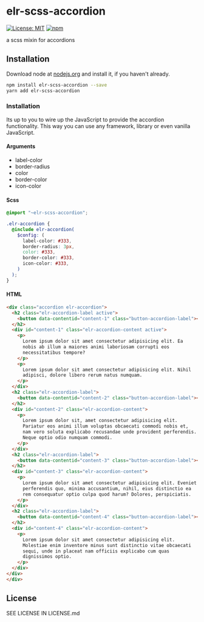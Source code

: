 # elr-scss-accordion

[![License: MIT](https://img.shields.io/badge/License-MIT-yellow.svg)](https://opensource.org/licenses/MIT)
[![npm](https://img.shields.io/npm/dm/elr-scss-accordion.svg?style=flat)](https://npmjs.com/package/elr-scss-accordion)

a scss mixin for accordions

## Installation

Download node at [nodejs.org](http://nodejs.org) and install it, if you haven't already.

```sh
npm install elr-scss-accordion --save
yarn add elr-scss-accordion
```

### Installation

Its up to you to wire up the JavaScript to provide the accordion functionality. This way you can use any framework, library or even vanilla JavaScript.

#### Arguments

- label-color
- border-radius
- color
- border-color
- icon-color

#### Scss

```scss
@import "~elr-scss-accordion";

.elr-accordion {
  @include elr-accordion(
    $config: (
      label-color: #333,
      border-radius: 3px,
      color: #333,
      border-color: #333,
      icon-color: #333,
    )
  );
}
```

#### HTML

```html
<div class="accordion elr-accordion">
  <h2 class="elr-accordion-label active">
    <button data-contentid="content-1" class="button-accordion-label"><i class="elr-accordion-icon fa fa-angle-down"></i><span>Label 1</span></button>
  </h2>
  <div id="content-1" class="elr-accordion-content active">
    <p>
      Lorem ipsum dolor sit amet consectetur adipisicing elit. Ea
      nobis ab illum a maiores animi laboriosam corrupti eos
      necessitatibus tempore?
    </p>
    <p>
      Lorem ipsum dolor sit amet consectetur adipisicing elit. Nihil
      adipisci, dolore libero rerum natus numquam.
    </p>
  </div>
  <h2 class="elr-accordion-label">
    <button data-contentid="content-2" class="button-accordion-label"><i class="elr-accordion-icon fa fa-angle-down"></i><span>Label 2</span></button>
  </h2>
  <div id="content-2" class="elr-accordion-content">
    <p>
      Lorem ipsum dolor sit, amet consectetur adipisicing elit.
      Pariatur eos animi illum voluptas obcaecati commodi nobis et,
      nam vero soluta explicabo recusandae unde provident perferendis.
      Neque optio odio numquam commodi.
    </p>
  </div>
  <h2 class="elr-accordion-label">
    <button data-contentid="content-3" class="button-accordion-label"><i class="elr-accordion-icon fa fa-angle-down"></i><span>Label 3</span></button>
  </h2>
  <div id="content-3" class="elr-accordion-content">
    <p>
      Lorem ipsum dolor sit amet consectetur adipisicing elit. Eveniet
      perferendis quo, minima accusantium, nihil, eius distinctio ea
      rem consequatur optio culpa quod harum? Dolores, perspiciatis.
    </p>
  </div>
  <h2 class="elr-accordion-label">
    <button data-contentid="content-4" class="button-accordion-label"><i class="elr-accordion-icon fa fa-angle-down"></i><span>Label 4</span></button>
  </h2>
  <div id="content-4" class="elr-accordion-content">
    <p>
      Lorem ipsum dolor sit amet consectetur adipisicing elit.
      Molestiae enim inventore minus sunt distinctio vitae obcaecati
      sequi, unde in placeat nam officiis explicabo cum quas
      dignissimos optio.
    </p>
  </div>
</div>
</div>
```

## License

SEE LICENSE IN LICENSE.md
